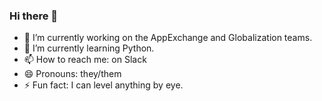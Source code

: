 ### Hi there 👋
- 🔭 I’m currently working on the AppExchange and Globalization teams.
- 🌱 I’m currently learning Python.
- 📫 How to reach me: on Slack
- 😄 Pronouns: they/them
- ⚡ Fun fact: I can level anything by eye.
